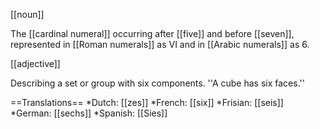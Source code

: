 [[noun]]

The [[cardinal numeral]] occurring after [[five]] and before [[seven]], represented in [[Roman numerals]] as VI and in [[Arabic numerals]] as 6.

[[adjective]]

Describing a set or group with six components. ''A cube has six faces.''

==Translations==
*Dutch: [[zes]]
*French: [[six]]
*Frisian: [[seis]]
*German: [[sechs]]
*Spanish: [[Sies]]